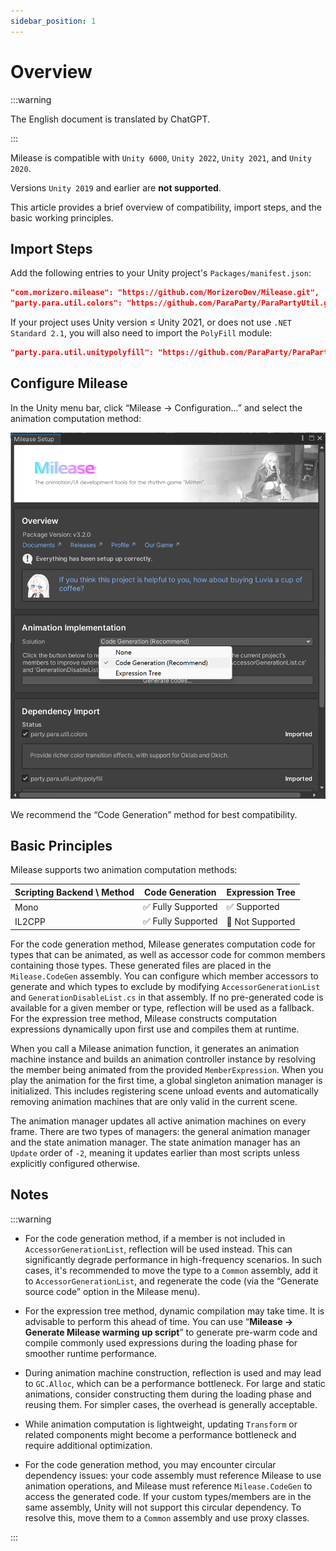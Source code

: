 ```yaml
---
sidebar_position: 1
---
```


# Overview

:::warning

The English document is translated by ChatGPT.

:::

Milease is compatible with `Unity 6000`, `Unity 2022`, `Unity 2021`, and `Unity 2020`.

Versions `Unity 2019` and earlier are **not supported**.

This article provides a brief overview of compatibility, import steps, and the basic working principles.

## Import Steps

Add the following entries to your Unity project's `Packages/manifest.json`:

```json title="manifest.json"
"com.morizero.milease": "https://github.com/MorizeroDev/Milease.git",
"party.para.util.colors": "https://github.com/ParaParty/ParaPartyUtil.git?path=Colors",
```

If your project uses Unity version ≤ Unity 2021, or does not use `.NET Standard 2.1`, you will also need to import the `PolyFill` module:

```json title="manifest.json"
"party.para.util.unitypolyfill": "https://github.com/ParaParty/ParaPartyUtil.git?path=UnityPolyfill",
```

## Configure Milease

In the Unity menu bar, click “Milease -> Configuration...” and select the animation computation method:

![img](img/configuration.png)

We recommend the “Code Generation” method for best compatibility.

## Basic Principles

Milease supports two animation computation methods:

| Scripting Backend \ Method | Code Generation   | Expression Tree |
| -------------------------- | ----------------- | --------------- |
| Mono                       | ✅ Fully Supported | ✅ Supported     |
| IL2CPP                     | ✅ Fully Supported | 🚫 Not Supported |

For the code generation method, Milease generates computation code for types that can be animated, as well as accessor code for common members containing those types. These generated files are placed in the `Milease.CodeGen` assembly. You can configure which member accessors to generate and which types to exclude by modifying `AccessorGenerationList` and `GenerationDisableList.cs` in that assembly. If no pre-generated code is available for a given member or type, reflection will be used as a fallback. For the expression tree method, Milease constructs computation expressions dynamically upon first use and compiles them at runtime.

When you call a Milease animation function, it generates an animation machine instance and builds an animation controller instance by resolving the member being animated from the provided `MemberExpression`. When you play the animation for the first time, a global singleton animation manager is initialized. This includes registering scene unload events and automatically removing animation machines that are only valid in the current scene.

The animation manager updates all active animation machines on every frame. There are two types of managers: the general animation manager and the state animation manager. The state animation manager has an `Update` order of `-2`, meaning it updates earlier than most scripts unless explicitly configured otherwise.

## Notes

:::warning

* For the code generation method, if a member is not included in `AccessorGenerationList`, reflection will be used instead. This can significantly degrade performance in high-frequency scenarios. In such cases, it's recommended to move the type to a `Common` assembly, add it to `AccessorGenerationList`, and regenerate the code (via the “Generate source code” option in the Milease menu).

* For the expression tree method, dynamic compilation may take time. It is advisable to perform this ahead of time. You can use “**Milease -> Generate Milease warming up script**” to generate pre-warm code and compile commonly used expressions during the loading phase for smoother runtime performance.

* During animation machine construction, reflection is used and may lead to `GC.Alloc`, which can be a performance bottleneck. For large and static animations, consider constructing them during the loading phase and reusing them. For simpler cases, the overhead is generally acceptable.

* While animation computation is lightweight, updating `Transform` or related components might become a performance bottleneck and require additional optimization.

* For the code generation method, you may encounter circular dependency issues: your code assembly must reference Milease to use animation operations, and Milease must reference `Milease.CodeGen` to access the generated code. If your custom types/members are in the same assembly, Unity will not support this circular dependency. To resolve this, move them to a `Common` assembly and use proxy classes.

:::

